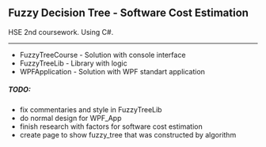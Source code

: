 ## Fuzzy Decision Tree - Software Cost Estimation

HSE 2nd coursework.
Using C#.


------
* FuzzyTreeCourse - Solution with console interface
* FuzzyTreeLib - Library with logic
* WPFApplication - Solution with WPF standart application

##### TODO:
- fix commentaries and style in FuzzyTreeLib
- do normal design for WPF_App
- finish research with factors for software cost estimation
- create page to show fuzzy_tree that was constructed by algorithm
